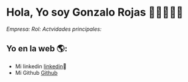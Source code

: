 # Hola, Yo soy Gonzalo Rojas  👋👨‍💻👩‍💻

*Empresa:*
*Rol:*
*Actvidades principales:*


## Yo en la web 🌎:
- Mi linkedin <a href="https://www.linkedin.com/in/gonzalo-e-rojas/">linkedin</a>💼
- Mi Github <a href="https://github.com/ZaloRED">Github</a>
